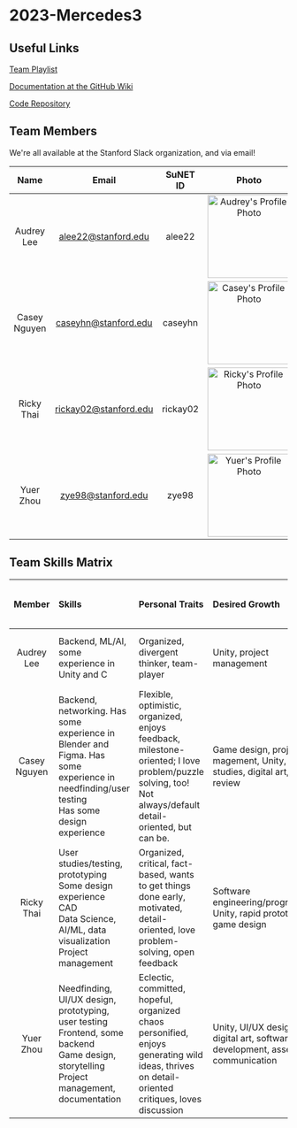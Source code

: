 # 2023-Mercedes3

##  Useful Links

[Team Playlist](<link here>)

[Documentation at the GitHub Wiki](<link here>)

[Code Repository](<link here>)

## Team Members

We're all available at the Stanford Slack organization, and via email!

|   **Name**    |       **Email**       | **SuNET ID** |                                            **Photo**                                            |
| :-----------: | :-------------------: | :----------: | :---------------------------------------------------------------------------------------------: |
|  Audrey Lee  | alee22@stanford.edu  | alee22  | <img src="img/profile/Audrey.jpg" alt="Audrey's Profile Photo" width="150" height="150" /> |
| Casey Nguyen |  caseyhn@stanford.edu  |   caseyhn    |  <img src="img/profile/Casey.jpg" alt="Casey's Profile Photo" width="150" height="150" />   |
|   Ricky Thai   | rickay02@stanford.edu |  rickay02    |   <img src="img/profile/Ricky.jpg" alt="Ricky's Profile Photo" width="150" height="150" />   |
|  Yuer Zhou   | zye98@stanford.edu  |   zye98    |   <img src="img/profile/Yuer.jpg" alt="Yuer's Profile Photo" width="150" height="150" />    |

## Team Skills Matrix

| **Member** | **Skills**                                                                                                                                                   | **Personal Traits**                                                                                                                                       | **Desired Growth**                                                              | **Weaknesses**                                                                             | **Personality Tests & Hats (for fun!)**         |
| :--------: | :----------------------------------------------------------------------------------------------------------------------------------------------------------- | :-------------------------------------------------------------------------------------------------------------------------------------------------------- | :------------------------------------------------------------------------------ | :----------------------------------------------------------------------------------------- | :---------------------------------------------- |
|   Audrey Lee   | Backend, ML/AI, some experience in Unity and C                                                                                                               | Organized, divergent thinker, team-player                                                                                                                 | Unity, project management                                                       | Lack of experience working in a software project                                           | ENTP                                            |
|  Casey Nguyen  | Backend, networking. Has some experience in Blender and Figma. Has some experience in needfinding/user testing <br> Has some design experience | Flexible, optimistic, organized, enjoys feedback, milestone-oriented; I love problem/puzzle solving, too! Not always/default detail-oriented, but can be. | Game design, project magement, Unity, user studies, digital art, code review    | UI/UX design, ML/AI, I need things to be a bit organized, prone to over-engineering things | Yellow Hat, INTP, New York Cheesecake           |
|    Ricky Thai    | User studies/testing, prototyping <br> Some design experience <br> CAD <br> Data Science, AI/ML, data visualization <br> Project management                  | Organized, critical, fact-based, wants to get things done early, motivated, detail-oriented, love problem-solving, open feedback                          | Software engineering/programming, Unity, rapid prototyping, game design         | Programming, does not enjoy chaotic environments, UI/UX design                             | Blue Hat, ISTJ, Strawberry Cheesecake           |
|  Yuer Zhou    | Needfinding, UI/UX design, prototyping, user testing <br> Frontend, some backend <br> Game design, storytelling <br> Project management, documentation       | Eclectic, committed, hopeful, organized chaos personified, enjoys generating wild ideas, thrives on detail-oriented critiques, loves discussion           | Unity, UI/UX design, digital art, software development, assertive communication | Devops, "putting all the tech things together," ML/AI, digital art                         | Green/Black Hat, IN(T&#124;F)J, Oreo Cheesecake |
